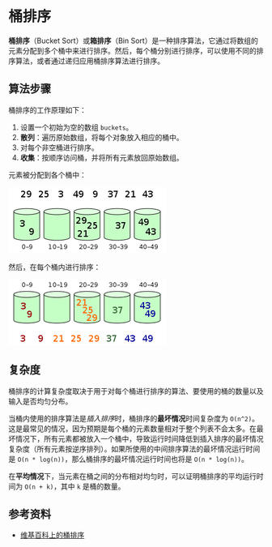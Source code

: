 # 桶排序

**桶排序**（Bucket Sort）或**箱排序**（Bin Sort）是一种排序算法，它通过将数组的元素分配到多个桶中来进行排序。然后，每个桶分别进行排序，可以使用不同的排序算法，或者通过递归应用桶排序算法进行排序。

## 算法步骤

桶排序的工作原理如下：

1. 设置一个初始为空的数组 `buckets`。
2. **散列**：遍历原始数组，将每个对象放入相应的桶中。
3. 对每个非空桶进行排序。
4. **收集**：按顺序访问桶，并将所有元素放回原始数组。

元素被分配到各个桶中：

![元素被分配到各个桶中](./images/bucket_sort_1.png)

然后，在每个桶内进行排序：

![在每个桶内进行排序](./images/bucket_sort_2.png)

## 复杂度

桶排序的计算复杂度取决于用于对每个桶进行排序的算法、要使用的桶的数量以及输入是否均匀分布。

当桶内使用的排序算法是*插入排序*时，桶排序的**最坏情况**时间复杂度为 `O(n^2)`。这是最常见的情况，因为预期是每个桶的元素数量相对于整个列表不会太多。在最坏情况下，所有元素都被放入一个桶中，导致运行时间降低到插入排序的最坏情况复杂度（所有元素按逆序排列）。如果所使用的中间排序算法的最坏情况运行时间是 `O(n * log(n))`，那么桶排序的最坏情况运行时间也将是 `O(n * log(n))`。

在**平均情况**下，当元素在桶之间的分布相对均匀时，可以证明桶排序的平均运行时间为 `O(n + k)`，其中 `k` 是桶的数量。

## 参考资料

- [维基百科上的桶排序](https://en.wikipedia.org/wiki/Bucket_sort)